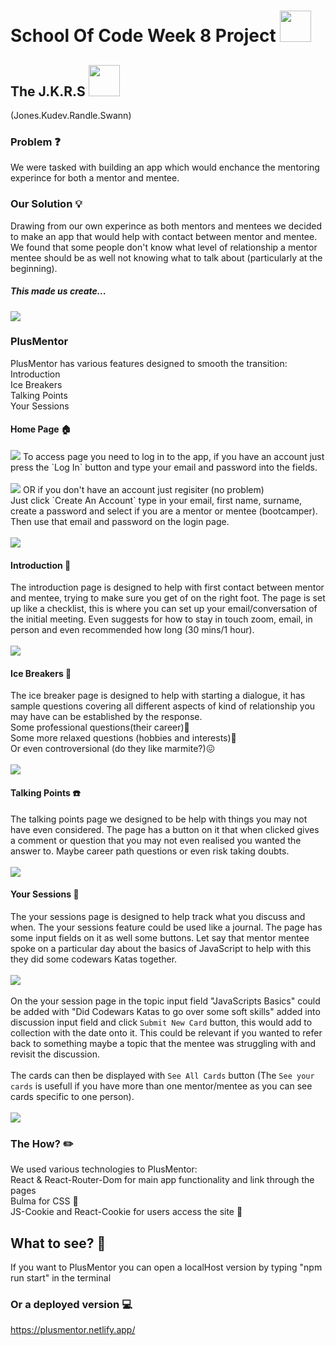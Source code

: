 # School Of Code Week 8 Project <img src = "./public/images/plusMentor/logo-51c754388b198e5bbb0d08a971ebbfa2.png" width="50px" height="50px" >

## The J.K.R.S <img src= "./public/images/plusMentor/52778-joker-icon.png" width = "50px" height = "50px"/>

(Jones.Kudev.Randle.Swann)

### Problem :question:

We were tasked with building an app which would enchance the mentoring experince for both a mentor and mentee.

### Our Solution :bulb:

Drawing from our own experince as both mentors and mentees we decided to make an app that would help with contact between mentor and mentee.
We found that some people don't know what level of relationship a mentor mentee should be as well not knowing what to talk about (particularly at the beginning).

##### This made us create...

<img src = "https://plusmentor.netlify.app/images/plusMentor/plusMentor_gradient_homepage.png"/>

### PlusMentor

PlusMentor has various features designed to smooth the transition:
<br>
Introduction
<br>
Ice Breakers
<br>
Talking Points
<br>
Your Sessions

#### Home Page :house:

<img src = "./public/images/plusMentor/Screenshot (180).png">
To access page you need to log in to the app, if you have an account just press the `Log In` button and type your email and password into the fields. 
<br>
<br>
<img src = "./public/images/plusMentor/Screenshot (186).png">
OR if you don't have an account just regisiter (no problem) 
<br>
Just click `Create An Account` type in your email, first name, surname, create a password and select if you are a mentor or mentee (bootcamper). Then use that email and password on the login page.
<br>
<br>
<img src = "./public/images/plusMentor/Screenshot (187).png">

#### Introduction :wave:

The introduction page is designed to help with first contact between mentor and mentee, trying to make sure you get of on the right foot. The page is set up like a checklist, this is where you can set up your email/conversation of the initial meeting. Even suggests for how to stay in touch zoom, email, in person and even recommended how long (30 mins/1 hour).
<br>
<br>
<img src = "./public/images/plusMentor/Screenshot (181).png">

#### Ice Breakers :hammer:

The ice breaker page is designed to help with starting a dialogue, it has sample questions covering all different aspects of kind of relationship you may have can be established by the response.
<br>Some professional questions(their career):briefcase:
<br>Some more relaxed questions (hobbies and interests):musical_keyboard:
<br>Or even controversional (do they like marmite?):confounded:
<br>
<br>
<img src = "./public/images/plusMentor/Screenshot (183).png">

#### Talking Points :telephone:

The talking points page we designed to be help with things you may not have even considered. The page has a button on it that when clicked gives a comment or question that you may not even realised you wanted the answer to. Maybe career path questions or even risk taking doubts.
<br>
<br>
<img src = "./public/images/plusMentor/Screenshot (184).png">

#### Your Sessions :date:

The your sessions page is designed to help track what you discuss and when. The your sessions feature could be used like a journal. The page has some input fields on it as well some buttons. Let say that mentor mentee spoke on a particular day about the basics of JavaScript to help with this they did some codewars Katas together.
<br>
<br>
<img src = "./public/images/plusMentor/Screenshot (181).png">
<br>
<br>
On the your session page in the topic input field "JavaScripts Basics" could be added with "Did Codewars Katas to go over some soft skills" added into discussion input field and click `Submit New Card` button, this would add to collection with the date onto it. This could be relevant if you wanted to refer back to something maybe a topic that the mentee was struggling with and revisit the discussion.
<br>
<br>
The cards can then be displayed with `See All Cards` button (The `See your cards` is usefull if you have more than one mentor/mentee as you can see cards specific to one person).
<br>
<br>
<img src = "./public/images/plusMentor/Screenshot (189).png">

### The How? :pencil2:

We used various technologies to PlusMentor:
<br>React & React-Router-Dom for main app functionality and link through the pages
<br>Bulma for CSS :art:
<br>JS-Cookie and React-Cookie for users access the site :cookie:

## What to see? :eyes:

If you want to PlusMentor you can open a localHost version by typing "npm run start" in the terminal
<br>

### Or a deployed version :computer:

https://plusmentor.netlify.app/
